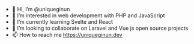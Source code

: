- 👋 Hi, I’m @uniqueginun
- 👀 I’m interested in web development with PHP and JavaScript
- 🌱 I’m currently learning Svelte and React
- 💞️ I’m looking to collaborate on Laravel and Vue js open source projects
- 📫 How to reach me https://uniqueginun.dev

<!---
uniqueginun/uniqueginun is a ✨ special ✨ repository because its `README.md` (this file) appears on your GitHub profile.
You can click the Preview link to take a look at your changes.
--->
